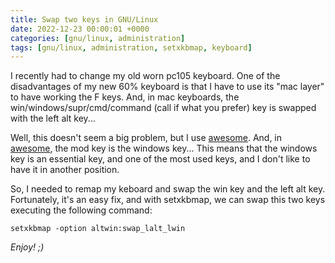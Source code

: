 ```yaml
---
title: Swap two keys in GNU/Linux
date: 2022-12-23 00:00:01 +0000
categories: [gnu/linux, administration]
tags: [gnu/linux, administration, setxkbmap, keyboard]
---
```


I recently had to change my old worn pc105 keyboard.
One of the disadvantages of my new 60% keyboard is that I have to use its "mac layer" to have working the F keys.
And, in mac keyboards, the win/windows/supr/cmd/command (call if what you prefer)  key is swapped with the left alt key...

Well, this doesn't seem a big problem, but I use [awesome](https://awesomewm.org/). And, in [awesome](https://awesomewm.org/), the mod key is the windows key...
This means that the windows key is an essential key, and one of the most used keys, and I don't like to have it in another position.

So, I needed to remap my keboard and swap the win key and the left alt key.
Fortunately, it's an easy fix, and with setxkbmap, we can swap this two keys executing the following command:

```shell
setxkbmap -option altwin:swap_lalt_lwin
```

_Enjoy! ;)_
